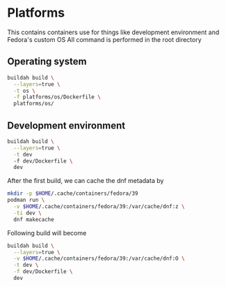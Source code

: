 # Platforms

This contains containers use for things like development environment and Fedora's custom OS
All command is performed in the root directory

## Operating system

```bash
buildah build \
  --layers=true \
  -t os \
  -f platforms/os/Dockerfile \
  platforms/os/
```

## Development environment

```bash
buildah build \
  --layers=true \
  -t dev
  -f dev/Dockerfile \
  dev
```

After the first build, we can cache the dnf metadata by

```bash
mkdir -p $HOME/.cache/containers/fedora/39
podman run \
  -v $HOME/.cache/containers/fedora/39:/var/cache/dnf:z \
  -ti dev \
  dnf makecache
```

Following build will become

```bash
buildah build \
  --layers=true \
  -v $HOME/.cache/containers/fedora/39:/var/cache/dnf:O \
  -t dev \
  -f dev/Dockerfile \
  dev
```
